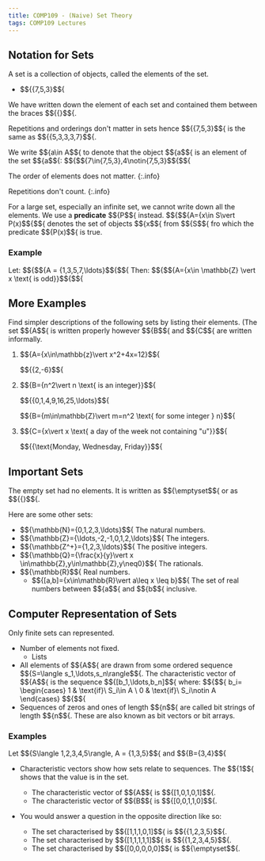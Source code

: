 ```yaml
---
title: COMP109 - (Naive) Set Theory
tags: COMP109 Lectures
---
```

## Notation for Sets
A set is a collection of objects, called the elements of the set. 

* $${\{7,5,3\}$${

We have written down the element of each set and contained them between the braces $${\{\}$${.

Repetitions and orderings don't matter in sets hence $${\{7,5,3\}$${ is the same as $${\{5,3,3,3,7\}$${. 

We write $${a\in A$${ to denote that the object $${a$${ is an element of the set $${a$${: $${$${7\in\{7,5,3\},4\notin\{7,5,3\}$${$${

The order of elements does not matter.
{:.info}

Repetitions don't count.
{:.info}

For a large set, especially an infinite set, we cannot write down all the elements. We use a **predicate** $${P$${ instead.
$${$${A=\{x\in S\vert P(x)$${$${
denotes the set of objects $${x$${ from $${S$${ fro which the predicate $${P(x)$${ is true.

### Example
Let:
$${$${A = \{1,3,5,7,\ldots\}$${$${
Then:
$${$${A=\{x\in \mathbb{Z} \vert x \text{ is odd}\}$${$${

## More Examples
Find simpler descriptions of the following sets by listing their elements. (The set $${A$${ is written properly however $${B$${ and $${C$${ are written informally.

1. $${A=\{x\in\mathbb{z}\vert x^2+4x=12\}$${

	$${\{2,-6\}$${
1. $${B=\{n^2\vert n \text{ is an integer}\}$${

	$${\{0,1,4,9,16,25,\ldots\}$${
	
	$${B=\{m\in\mathbb{Z}\vert m=n^2 \text{ for some integer } n\}$${
	
1. $${C=\{x\vert x \text{ a day of the week not containing "u"}\}$${
	
	$${\{\text{Monday, Wednesday, Friday}\}$${
	
## Important Sets
The empty set had no elements. It is written as $${\emptyset$${ or as $${\{\}$${. 

Here are some other sets:

* $${\mathbb{N}=\{0,1,2,3,\ldots\}$${ The natural numbers.
* $${\mathbb{Z}=\{\ldots,-2,-1,0,1,2,\ldots\}$${ The integers.
* $${\mathbb{Z^+}=\{1,2,3,\ldots\}$${ The positive integers.
* $${\mathbb{Q}=\{\frac{x}{y}\vert x \in\mathbb{Z},y\in\mathbb{Z},y\neq0\}$${ The rationals.
* $${\mathbb{R}$${ Real numbers.
	* $${[a,b]=\{x\in\mathbb{R}\vert a\leq x \leq b\}$${ The set of real numbers between $${a$${ and $${b$${ inclusive.
	
## Computer Representation of Sets
Only finite sets can represented.

* Number of elements not fixed.
	* Lists
* All elements of $${A$${ are drawn from some ordered sequence $${S=\langle s_1,\ldots,s_n\rangle$${. The characteristic vector of $${A$${ is the sequence $${[b_1,\ldots,b_n]$${ where:
$${$${
    b_i=
    \begin{cases}
      1 & \text{if}\ S_i\in A \\
      0 & \text{if}\ S_i\notin A
    \end{cases}
$${$${
* Sequences of zeros and ones of length $${n$${ are called bit strings of length $${n$${. These are also known as bit vectors or bit arrays.

### Examples
Let $${S\langle 1,2,3,4,5\rangle, A = \{1,3,5\}$${ and $${B=\{3,4\}$${

* Characteristic vectors show how sets relate to sequences. The $${1$${ shows that the value is in the set.
	* The characteristic vector of $${A$${ is $${[1,0,1,0,1]$${. 
	* The characteristic vector of $${B$${ is $${[0,0,1,1,0]$${.
	
* You would answer a question in the opposite direction like so:
	* The set characterised by $${[1,1,1,0,1]$${ is $${\{1,2,3,5\}$${.
	* The set characterised by $${[1,1,1,1,1]$${ is $${\{1,2,3,4,5\}$${.
	* The set characterised by $${[0,0,0,0,0]$${ is $${\emptyset$${.
